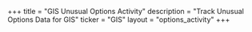 +++
title = "GIS Unusual Options Activity"
description = "Track Unusual Options Data for GIS"
ticker = "GIS"
layout = "options_activity"
+++

